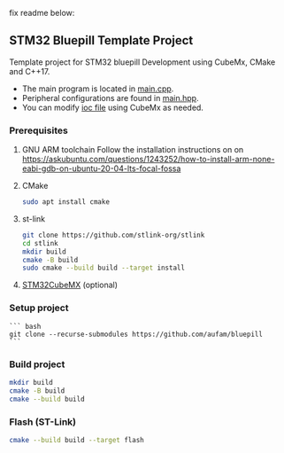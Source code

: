 fix readme below:
## STM32 Bluepill Template Project

Template project for STM32 bluepill Development
using CubeMx, CMake and C++17.
* The main program is located in [main.cpp](Project/main.cpp).
* Peripheral configurations are found in [main.hpp](Project/main.hpp).
* You can modify [ioc file](bluepill.ioc) using CubeMx as needed.

### Prerequisites
1. GNU ARM toolchain
    Follow the installation instructions on on
    https://askubuntu.com/questions/1243252/how-to-install-arm-none-eabi-gdb-on-ubuntu-20-04-lts-focal-fossa

2. CMake
    ```bash
    sudo apt install cmake
    ```
3. st-link
    ```bash
    git clone https://github.com/stlink-org/stlink
    cd stlink
    mkdir build
    cmake -B build
    sudo cmake --build build --target install
    ```
4. [STM32CubeMX](https://www.st.com/en/development-tools/stm32cubemx.html)
   (optional)


### Setup project
    ``` bash
    git clone --recurse-submodules https://github.com/aufam/bluepill 
    ```

### Build project
```bash
mkdir build
cmake -B build
cmake --build build
```

### Flash (ST-Link)
```bash
cmake --build build --target flash
```